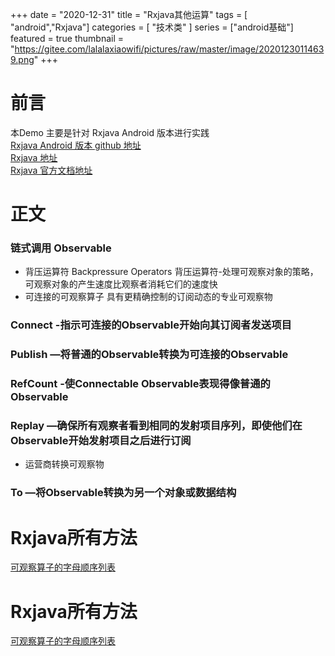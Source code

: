 +++
date = "2020-12-31"
title = "Rxjava其他运算"
tags = [ "android","Rxjava"]
categories = [
    "技术类"
]
series = ["android基础"]
featured = true
thumbnail = "https://gitee.com/lalalaxiaowifi/pictures/raw/master/image/20201230114639.png"
+++
# 前言
本Demo 主要是针对 Rxjava  Android 版本进行实践<br>
[Rxjava Android 版本 github 地址](https://github.com/ReactiveX/RxAndroid) <br>
[Rxjava 地址](https://github.com/ReactiveX/RxJava) <br>
[Rxjava 官方文档地址](http://reactivex.io/) <br>

# 正文 
### 链式调用 Observable
* 背压运算符
    Backpressure Operators 背压运算符-处理可观察对象的策略，可观察对象的产生速度比观察者消耗它们的速度快
* 可连接的可观察算子
    具有更精确控制的订阅动态的专业可观察物
### Connect -指示可连接的Observable开始向其订阅者发送项目
### Publish —将普通的Observable转换为可连接的Observable
### RefCount -使Connectable Observable表现得像普通的Observable
### Replay —确保所有观察者看到相同的发射项目序列，即使他们在Observable开始发射项目之后进行订阅
* 运营商转换可观察物
### To —将O​​bservable转换为另一个对象或数据结构

# Rxjava所有方法
[可观察算子的字母顺序列表](http://reactivex.io/documentation/operators.html)
# Rxjava所有方法
[可观察算子的字母顺序列表](http://reactivex.io/documentation/operators.html)
